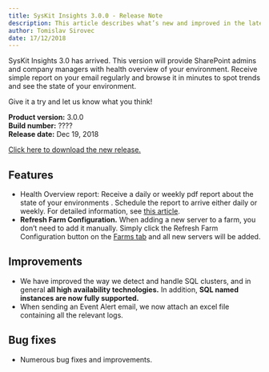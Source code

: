 ```yaml
---
title: SysKit Insights 3.0.0 - Release Note
description: This article describes what’s new and improved in the latest version of SysKit Insights.
author: Tomislav Sirovec
date: 17/12/2018
---
```


SysKit Insights 3.0 has arrived. This version will provide SharePoint admins and company managers with health overview of your environment. Receive simple report on your email regularly and browse it in minutes to spot trends and see the state of your environment. 

Give it a try and let us know what you think!

__Product version:__ 3.0.0  
__Build number:__ ????    
__Release date:__ Dec 19, 2018  

[Click here to download the new release.](https://www.syskit.com/products/insights/download/)

## Features

- Health Overview report: Receive a daily or weekly pdf report about the state of your environments . Schedule the report to arrive either daily or weekly. For detailed information, see [this article](#internal/get-to-know-insights/health-overview).
- __Refresh Farm Configuration.__ When adding a new server to a farm, you don’t need to add it manually. Simply click the Refresh Farm Configuration button on the [Farms tab](#internal/get-to-know-insights/farms-screen) and all new servers will be added.



## Improvements
- We have improved the way we detect and handle SQL clusters, and in general __all high availability technologies.__ In addition, __SQL named instances are now fully supported.__
- When sending an Event Alert email, we now attach an excel file containing all the relevant logs. 

## Bug fixes
- Numerous bug fixes and improvements.